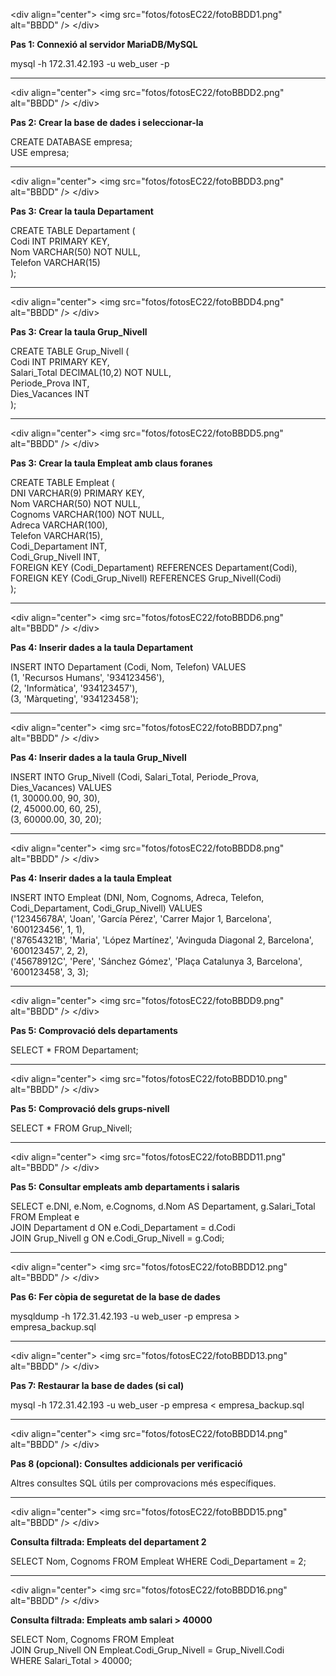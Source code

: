 \<div align="center"\> \<img src="fotos/fotosEC22/fotoBBDD1.png" alt="BBDD" /\> \</div\>

**Pas 1: Connexió al servidor MariaDB/MySQL**

mysql \-h 172.31.42.193 \-u web\_user \-p

---

 \<div align="center"\> \<img src="fotos/fotosEC22/fotoBBDD2.png" alt="BBDD" /\> \</div\>

**Pas 2: Crear la base de dades i seleccionar-la**

CREATE DATABASE empresa;  
 USE empresa;

---

 \<div align="center"\> \<img src="fotos/fotosEC22/fotoBBDD3.png" alt="BBDD" /\> \</div\>

**Pas 3: Crear la taula Departament**

CREATE TABLE Departament (  
 Codi INT PRIMARY KEY,  
 Nom VARCHAR(50) NOT NULL,  
 Telefon VARCHAR(15)  
 );

---

 \<div align="center"\> \<img src="fotos/fotosEC22/fotoBBDD4.png" alt="BBDD" /\> \</div\>

**Pas 3: Crear la taula Grup\_Nivell**

CREATE TABLE Grup\_Nivell (  
 Codi INT PRIMARY KEY,  
 Salari\_Total DECIMAL(10,2) NOT NULL,  
 Periode\_Prova INT,  
 Dies\_Vacances INT  
 );

---

 \<div align="center"\> \<img src="fotos/fotosEC22/fotoBBDD5.png" alt="BBDD" /\> \</div\>

**Pas 3: Crear la taula Empleat amb claus foranes**

CREATE TABLE Empleat (  
 DNI VARCHAR(9) PRIMARY KEY,  
 Nom VARCHAR(50) NOT NULL,  
 Cognoms VARCHAR(100) NOT NULL,  
 Adreca VARCHAR(100),  
 Telefon VARCHAR(15),  
 Codi\_Departament INT,  
 Codi\_Grup\_Nivell INT,  
 FOREIGN KEY (Codi\_Departament) REFERENCES Departament(Codi),  
 FOREIGN KEY (Codi\_Grup\_Nivell) REFERENCES Grup\_Nivell(Codi)  
 );

---

 \<div align="center"\> \<img src="fotos/fotosEC22/fotoBBDD6.png" alt="BBDD" /\> \</div\>

**Pas 4: Inserir dades a la taula Departament**

INSERT INTO Departament (Codi, Nom, Telefon) VALUES  
 (1, 'Recursos Humans', '934123456'),  
 (2, 'Informàtica', '934123457'),  
 (3, 'Màrqueting', '934123458');

---

 \<div align="center"\> \<img src="fotos/fotosEC22/fotoBBDD7.png" alt="BBDD" /\> \</div\>

**Pas 4: Inserir dades a la taula Grup\_Nivell**

INSERT INTO Grup\_Nivell (Codi, Salari\_Total, Periode\_Prova, Dies\_Vacances) VALUES  
 (1, 30000.00, 90, 30),  
 (2, 45000.00, 60, 25),  
 (3, 60000.00, 30, 20);

---

 \<div align="center"\> \<img src="fotos/fotosEC22/fotoBBDD8.png" alt="BBDD" /\> \</div\>

**Pas 4: Inserir dades a la taula Empleat**

INSERT INTO Empleat (DNI, Nom, Cognoms, Adreca, Telefon, Codi\_Departament, Codi\_Grup\_Nivell) VALUES  
 ('12345678A', 'Joan', 'García Pérez', 'Carrer Major 1, Barcelona', '600123456', 1, 1),  
 ('87654321B', 'Maria', 'López Martínez', 'Avinguda Diagonal 2, Barcelona', '600123457', 2, 2),  
 ('45678912C', 'Pere', 'Sánchez Gómez', 'Plaça Catalunya 3, Barcelona', '600123458', 3, 3);

---

 \<div align="center"\> \<img src="fotos/fotosEC22/fotoBBDD9.png" alt="BBDD" /\> \</div\>

**Pas 5: Comprovació dels departaments**

SELECT \* FROM Departament;

---

 \<div align="center"\> \<img src="fotos/fotosEC22/fotoBBDD10.png" alt="BBDD" /\> \</div\>

**Pas 5: Comprovació dels grups-nivell**

SELECT \* FROM Grup\_Nivell;

---

 \<div align="center"\> \<img src="fotos/fotosEC22/fotoBBDD11.png" alt="BBDD" /\> \</div\>

**Pas 5: Consultar empleats amb departaments i salaris**

SELECT e.DNI, e.Nom, e.Cognoms, d.Nom AS Departament, g.Salari\_Total  
 FROM Empleat e  
 JOIN Departament d ON e.Codi\_Departament \= d.Codi  
 JOIN Grup\_Nivell g ON e.Codi\_Grup\_Nivell \= g.Codi;

---

 \<div align="center"\> \<img src="fotos/fotosEC22/fotoBBDD12.png" alt="BBDD" /\> \</div\>

**Pas 6: Fer còpia de seguretat de la base de dades**

mysqldump \-h 172.31.42.193 \-u web\_user \-p empresa \> empresa\_backup.sql

---

 \<div align="center"\> \<img src="fotos/fotosEC22/fotoBBDD13.png" alt="BBDD" /\> \</div\>

**Pas 7: Restaurar la base de dades (si cal)**

mysql \-h 172.31.42.193 \-u web\_user \-p empresa \< empresa\_backup.sql

---

 \<div align="center"\> \<img src="fotos/fotosEC22/fotoBBDD14.png" alt="BBDD" /\> \</div\>

**Pas 8 (opcional): Consultes addicionals per verificació**

Altres consultes SQL útils per comprovacions més específiques.

---

 \<div align="center"\> \<img src="fotos/fotosEC22/fotoBBDD15.png" alt="BBDD" /\> \</div\>

**Consulta filtrada: Empleats del departament 2**

SELECT Nom, Cognoms FROM Empleat WHERE Codi\_Departament \= 2;

---

 \<div align="center"\> \<img src="fotos/fotosEC22/fotoBBDD16.png" alt="BBDD" /\> \</div\>

**Consulta filtrada: Empleats amb salari \> 40000**

SELECT Nom, Cognoms FROM Empleat  
 JOIN Grup\_Nivell ON Empleat.Codi\_Grup\_Nivell \= Grup\_Nivell.Codi  
 WHERE Salari\_Total \> 40000;

